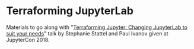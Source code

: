 # Terraforming JupyterLab

Materials to go along with "[Terraforming Jupyter: Changing JupyterLab to suit
your needs](https://conferences.oreilly.com/jupyter/jup-ny/public/schedule/detail/68400)"
talk by Stephanie Stattel and Paul Ivanov given at JupyterCon 2018.


